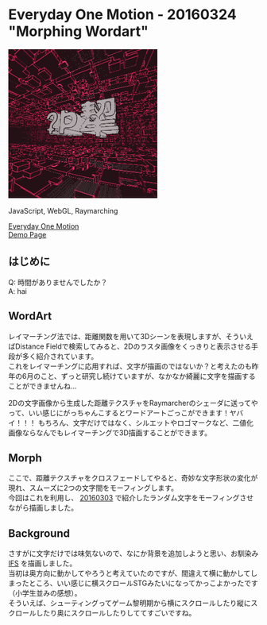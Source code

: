 # Everyday One Motion - 20160324 "Morphing Wordart"  

![](20160324.gif)  

JavaScript, WebGL, Raymarching  

[Everyday One Motion](http://motions.work/motion/162)  
[Demo Page](http://fms-cat.github.io/eom_20160324)  

## はじめに  

Q: 時間がありませんでしたか？  
A: hai  

## WordArt

レイマーチング法では、距離関数を用いて3Dシーンを表現しますが、そういえばDistance Fieldで検索してみると、2Dのラスタ画像をくっきりと表示させる手段が多く紹介されています。  
これをレイマーチングに応用すれば、文字が描画のではないか？と考えたのも昨年の6月のこと、ずっと研究し続けていますが、なかなか綺麗に文字を描画することができませんね…  

2Dの文字画像から生成した距離テクスチャをRaymarcherのシェーダに送ってやって、いい感じにがっちゃんこするとワードアートごっこができます！ヤバイ！！！
もちろん、文字だけではなく、シルエットやロゴマークなど、二値化画像ならなんでもレイマーチングで3D描画することができます。

## Morph

ここで、距離テクスチャをクロスフェードしてやると、奇妙な文字形状の変化が現れ、スムーズに2つの文字間をモーフィングします。  
今回はこれを利用し、 [20160303](https://github.com/fms-cat/eom_20160303) で紹介したランダム文字をモーフィングさせながら描画しました。  

## Background

さすがに文字だけでは味気ないので、なにか背景を追加しようと思い、お馴染み [IFS](https://github.com/fms-cat/eom_20160317) を描画しました。  
当初は奥方向に動かしてやろうと考えていたのですが、間違えて横に動かしてしまったところ、いい感じに横スクロールSTGみたいになってかっこよかったです（小学生並みの感想）。  
そういえば、シューティングってゲーム黎明期から横にスクロールしたり縦にスクロールしたり奥にスクロールしたりしててすごいですね。  
